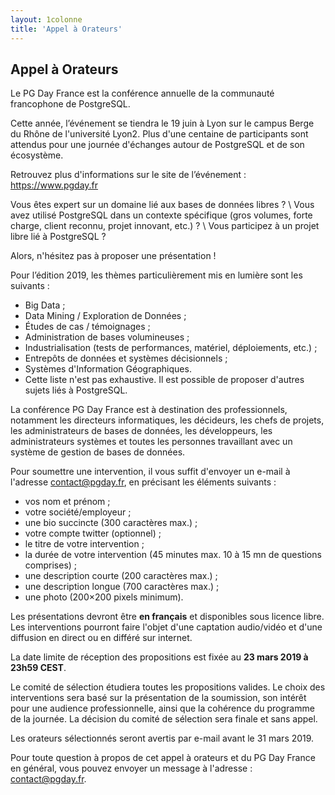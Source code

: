 ```yaml
---
layout: 1colonne
title: 'Appel à Orateurs'
---
```



<!--
<b>L'Appel à Orateurs est clos</b>
-->
    
<!--    
<h3><b>Prolongation Date limite des propositions.</b></h3>
<p>
La date limite de réception des propositions a été repoussée au 2 mars 2018 à 23h59 CEST
</p>
-->

## Appel à Orateurs 
    
Le PG Day France est la conférence annuelle de la communauté francophone de PostgreSQL.

Cette année, l’événement se tiendra le 19 juin à Lyon sur le campus Berge du Rhône de l'université Lyon2. 
Plus d'une centaine de participants sont attendus pour une journée d'échanges autour de PostgreSQL et de son écosystème.

Retrouvez plus d'informations sur le site de l’événement : https://www.pgday.fr

Vous êtes expert sur un domaine lié aux bases de données libres ? \\
Vous avez utilisé PostgreSQL dans un contexte spécifique (gros volumes, forte charge, client reconnu, projet innovant, etc.) ? \\
Vous participez à un projet libre lié à PostgreSQL ?

Alors, n'hésitez pas à proposer une présentation !

Pour l’édition 2019, les thèmes particulièrement mis en lumière sont les suivants :

* Big Data ;
* Data Mining / Exploration de Données ;
* Études de cas / témoignages ;
* Administration de bases volumineuses ;
* Industrialisation (tests de performances, matériel, déploiements, etc.) ;
* Entrepôts de données et systèmes décisionnels ;
* Systèmes d'Information Géographiques.
* Cette liste n'est pas exhaustive. Il est possible de proposer d'autres sujets liés à PostgreSQL.

La conférence PG Day France est à destination des professionnels, notamment les directeurs informatiques, les décideurs, les chefs de projets, les administrateurs de bases de données, les développeurs, les administrateurs systèmes et toutes les personnes travaillant avec un système de gestion de bases de données.

Pour soumettre une intervention, il vous suffit d'envoyer un e-mail à l'adresse contact@pgday.fr, en précisant les éléments suivants :

* vos nom et prénom ;
* votre société/employeur ;
* une bio succincte (300 caractères max.) ;
* votre compte twitter (optionnel) ;
* le titre de votre intervention ;
* la durée de votre intervention (45 minutes max. 10 à 15 mn de questions comprises) ;
* une description courte (200 caractères max.) ;
* une description longue (700 caractères max.) ;
* une photo (200×200 pixels minimum).

Les présentations devront être **en français** et disponibles sous licence 
libre. Les interventions pourront faire l'objet d'une captation audio/vidéo et 
d'une diffusion en direct ou en différé sur internet.

La date limite de réception des propositions est fixée au **23 mars 2019 à 23h59 CEST**.

Le comité de sélection étudiera toutes les propositions valides. Le choix des interventions sera basé sur la présentation de la soumission, son intérêt pour une audience professionnelle, ainsi que la cohérence du programme de la journée. La décision du comité de sélection sera finale et sans appel.

Les orateurs sélectionnés seront avertis par e-mail avant le 31 mars 2019.

Pour toute question à propos de cet appel à orateurs et du PG Day France en général, vous pouvez envoyer un message à l'adresse : contact@pgday.fr.


